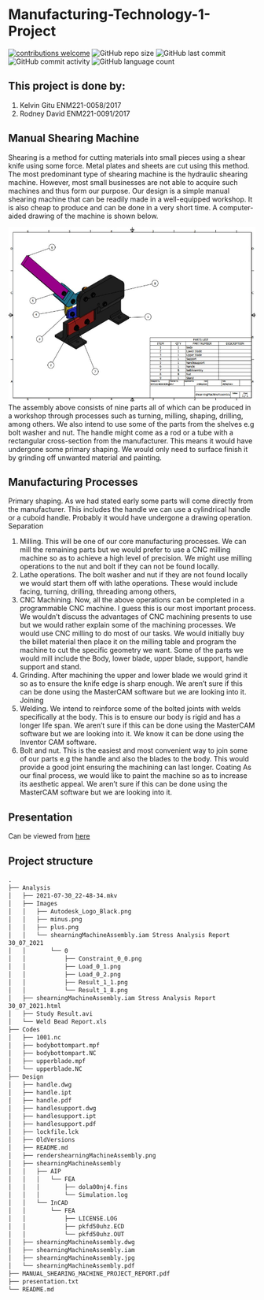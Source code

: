 # Manufacturing-Technology-1-Project

[![contributions welcome](https://img.shields.io/badge/contributions-welcome-brightgreen.svg?style=flat)](https://github.com/KelvinGitu/Design-of-a-Manual-Shearing-Machine/issues)
![GitHub repo size](https://img.shields.io/github/repo-size/KelvinGitu/Design-of-a-Manual-Shearing-Machine.svg?color=purple&style=flat)
![GitHub last commit](https://img.shields.io/github/last-commit/KelvinGitu/Design-of-a-Manual-Shearing-Machine.svg?style=flat)
![GitHub commit activity](https://img.shields.io/github/commit-activity/w/KelvinGitu/Design-of-a-Manual-Shearing-Machine.svg?style=flat)
![GitHub language count](https://img.shields.io/github/languages/count/KelvinGitu/Design-of-a-Manual-Shearing-Machine.svg?style=flat)


## This project is done by:

1. Kelvin Gitu ENM221-0058/2017
2. Rodney David ENM221-0091/2017

## Manual Shearing Machine

Shearing is a method for cutting materials into small pieces using a shear knife using some force. Metal plates and sheets are cut using this method. The most predominant type of shearing machine is the hydraulic shearing machine. However, most small businesses are not able to acquire such machines and thus form our purpose. Our design is a simple manual shearing machine that can be readily made in a well-equipped workshop. It is also cheap to produce and can be done in a very short time. 
A computer-aided drawing of the machine is shown below.

![](Src/Design/shearningMachineAssembly.jpg)
The assembly above consists of nine parts all of which can be produced in a workshop through processes such as turning, milling, shaping, drilling, among others. We also intend to use some of the parts from the shelves e.g bolt washer and nut. The handle might come as a rod or a tube with a rectangular cross-section from the manufacturer. This means it would have undergone some primary shaping. We would only need to surface finish it by grinding off unwanted material and painting.

## Manufacturing Processes

Primary shaping. As we had stated early some parts will come directly from the manufacturer. This includes the handle we can use a cylindrical handle or a cuboid handle. Probably it would have undergone a drawing operation.
Separation
1. Milling. This will be one of our core manufacturing processes. We can mill the remaining parts but we would prefer to use a CNC milling machine so as to achieve a high level of precision. We might use milling operations to the nut and bolt if they can not be found locally.
2. Lathe operations. The bolt washer and nut if they are not found locally we would start them off with lathe operations. These would include facing, turning, drilling, threading among others,
3. CNC Machining. Now, all the above operations can be completed in a programmable CNC machine. I guess this is our most important process. We wouldn’t discuss the advantages of CNC machining presents to use but we would rather explain some of the machining processes. We would use CNC milling to do most of our tasks. We would initially buy the billet material then place it on the milling table and program the machine to cut the specific geometry we want. Some of the parts we would mill include the Body, lower blade, upper blade, support, handle support and stand. 
4. Grinding. After machining the upper and lower blade we would grind it so as to ensure the knife edge is sharp enough. We aren’t sure if this can be done using the MasterCAM software but we are looking into it.
Joining
1. Welding. We intend to reinforce some of the bolted joints with welds specifically at the body. This is to ensure our body is rigid and has a longer life span. We aren’t sure if this can be done using the MasterCAM software but we are looking into it. We know it can be done using the Inventor CAM software.
2. Bolt and nut. This is the easiest and most convenient way to join some of our parts e.g the handle and also the blades to the body. This would provide a good joint ensuring the machining can last longer.
Coating
As our final process, we would like to paint the machine so as to increase its aesthetic appeal. We aren’t sure if this can be done using the MasterCAM software but we are looking into it.

## Presentation
Can be viewed from [here](https://prezi.com/view/DIa9HizP2NmdG6Iu90mM/)

## Project structure
```
.
├── Analysis
│   ├── 2021-07-30_22-48-34.mkv
│   ├── Images
│   │   ├── Autodesk_Logo_Black.png
│   │   ├── minus.png
│   │   ├── plus.png
│   │   └── shearningMachineAssembly.iam Stress Analysis Report 30_07_2021
│   │       └── 0
│   │           ├── Constraint_0_0.png
│   │           ├── Load_0_1.png
│   │           ├── Load_0_2.png
│   │           ├── Result_1_1.png
│   │           └── Result_1_8.png
│   ├── shearningMachineAssembly.iam Stress Analysis Report 30_07_2021.html
│   ├── Study Result.avi
│   └── Weld Bead Report.xls
├── Codes
│   ├── 1001.nc
│   ├── bodybottompart.mpf
│   ├── bodybottompart.NC
│   ├── upperblade.mpf
│   └── upperblade.NC
├── Design
│   ├── handle.dwg
│   ├── handle.ipt
│   ├── handle.pdf
│   ├── handlesupport.dwg
│   ├── handlesupport.ipt
│   ├── handlesupport.pdf
│   ├── lockfile.lck
│   ├── OldVersions
│   ├── README.md
│   ├── rendershearningMachineAssembly.png
│   ├── shearningMachineAssembly
│   │   ├── AIP
│   │   │   └── FEA
│   │   │       ├── dola00nj4.fins
│   │   │       └── Simulation.log
│   │   └── InCAD
│   │       └── FEA
│   │           ├── LICENSE.LOG
│   │           ├── pkfd50uhz.ECD
│   │           └── pkfd50uhz.OUT
│   ├── shearningMachineAssembly.dwg
│   ├── shearningMachineAssembly.iam
│   ├── shearningMachineAssembly.jpg
│   └── shearningMachineAssembly.pdf
├── MANUAL_SHEARING_MACHINE_PROJECT_REPORT.pdf
├── presentation.txt
└── README.md
```
